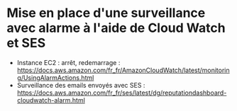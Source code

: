 # Mise en place d'une surveillance avec alarme à l'aide de Cloud Watch et SES

* Instance EC2 : arrêt, redemarrage : https://docs.aws.amazon.com/fr_fr/AmazonCloudWatch/latest/monitoring/UsingAlarmActions.html 
* Surveillance des emails envoyés avec SES : https://docs.aws.amazon.com/fr_fr/ses/latest/dg/reputationdashboard-cloudwatch-alarm.html 
